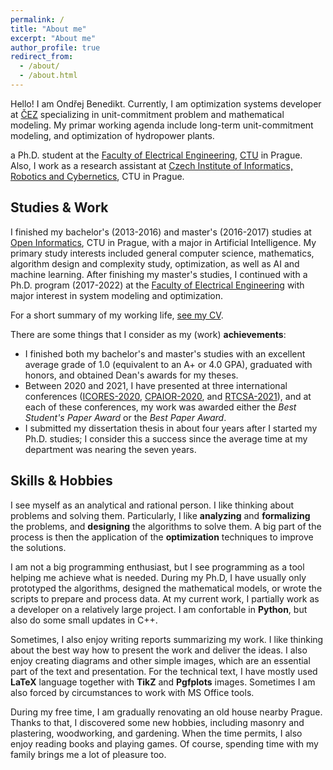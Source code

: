 ```yaml
---
permalink: /
title: "About me"
excerpt: "About me"
author_profile: true
redirect_from: 
  - /about/
  - /about.html
---
```


Hello! I am Ondřej Benedikt. Currently, I am optimization systems developer at [ČEZ](https://www.cez.cz) specializing in unit-commitment problem and mathematical modeling. My primar working agenda include long-term unit-commitment modeling, and optimization of hydropower plants.


a Ph.D. student at the [Faculty of Electrical Engineering](https://fel.cvut.cz/cz/), [CTU](https://www.cvut.cz/en) in Prague. Also, I work as a research assistant at [Czech Institute of Informatics, Robotics and Cybernetics](https://www.ciirc.cvut.cz/), CTU in Prague. 


## Studies & Work
I finished my bachelor's (2013-2016) and master's (2016-2017) studies at [Open Informatics](https://oi.fel.cvut.cz/), CTU in Prague, with a major in Artificial Intelligence. My primary study interests included general computer science, mathematics, algorithm design and complexity study, optimization, as well as AI and machine learning. After finishing my master's studies, I continued with a Ph.D. program (2017-2022) at the [Faculty of Electrical Engineering](https://fel.cvut.cz/cz/) with major interest in system modeling and optimization.

For a short summary of my working life, [see my CV](https://benedond.github.io/files/cv.pdf).


There are some things that I consider as my (work) **achievements**:
- I finished both my bachelor's and master's studies with an excellent average grade of 1.0 (equivalent to an A+ or 4.0 GPA), graduated with honors, and obtained Dean's awards for my theses.
- Between 2020 and 2021, I have presented at three international conferences ([ICORES-2020](https://icores.scitevents.org/?y=2020), [CPAIOR-2020](https://cpaior2020.dbai.tuwien.ac.at/), and [RTCSA-2021](https://rtcsa2021.github.io/)), and at each of these conferences, my work was awarded either the *Best Student's Paper Award* or the *Best Paper Award*.
- I submitted my dissertation thesis in about four years after I started my Ph.D. studies; I consider this a success since the average time at my department was nearing the seven years.

## Skills & Hobbies

I see myself as an analytical and rational person. I like thinking about problems and solving them. Particularly, I like **analyzing** and **formalizing** the problems, and **designing** the algorithms to solve them. A big part of the process is then the application of the **optimization** techniques to improve the solutions.

I am not a big programming enthusiast, but I see programming as a tool helping me achieve what is needed. During my Ph.D, I have usually only prototyped the algorithms, designed the mathematical models, or wrote the scripts to prepare and process data. At my current work, I partially work as a developer on a relatively large project. I am confortable in **Python**, but also do some small updates in C++.  


Sometimes, I also enjoy writing reports summarizing my work. I like thinking about the best way how to present the work and deliver the ideas. I also enjoy creating diagrams and other simple images, which are an essential part of the text and presentation. For the technical text, I have mostly used **LaTeX** language together with **TikZ** and **Pgfplots** images. Sometimes I am also forced by circumstances to work with MS Office tools.

During my free time, I am gradually renovating an old house nearby Prague. Thanks to that, I discovered some new hobbies, including masonry and plastering, woodworking, and gardening. When the time permits, I also enjoy reading books and playing games. Of course, spending time with my family brings me a lot of pleasure too.
